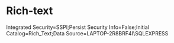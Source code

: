 # Rich-text

Integrated Security=SSPI;Persist Security Info=False;Initial Catalog=Rich_Text;Data Source=LAPTOP-2R8BRF4I\\SQLEXPRESS
